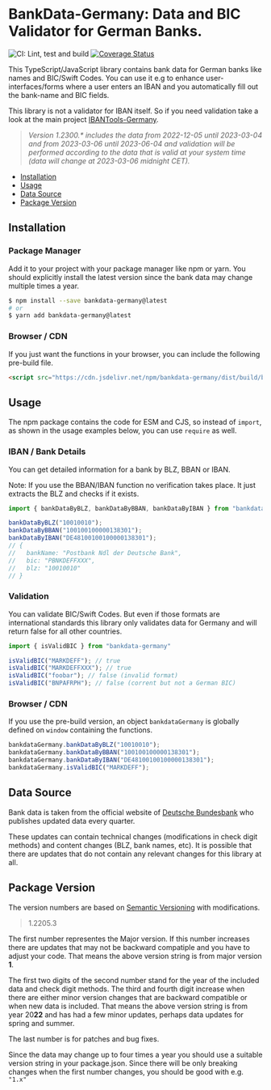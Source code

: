 # BankData-Germany: Data and BIC Validator for German Banks.

![CI: Lint, test and build](https://github.com/baumerdev/bankdata-germany/workflows/Lint,%20test%20and%20build/badge.svg?branch=main)
[![Coverage Status](https://coveralls.io/repos/github/baumerdev/bankdata-germany/badge.svg?branch=main)](https://coveralls.io/github/baumerdev/bankdata-germany?branch=main)

This TypeScript/JavaScript library contains bank data for German banks like
names and BIC/Swift Codes. You can use it e.g to enhance
user-interfaces/forms where a user enters an IBAN and you automatically fill
out the bank-name and BIC fields.

This library is not a validator for IBAN itself. So if you need validation
take a look at the main project [IBANTools-Germany](https://baumerdev.github.io/ibantools-germany/).

> _Version 1.2300.* includes the data from 2022-12-05 until 2023-03-04 and from 2023-03-06 until 2023-06-04 and validation will be performed according to the data that is valid at your system time (data will change at 2023-03-06 midnight CET)._

* [Installation](#installation)
* [Usage](#usage)
* [Data Source](#data-source)
* [Package Version](#package-version)

## Installation

### Package Manager

Add it to your project with your package manager like npm or yarn. You should
explicitly install the latest version since the bank data may change multiple
times a year.

```sh
$ npm install --save bankdata-germany@latest
# or
$ yarn add bankdata-germany@latest
```

### Browser / CDN

If you just want the functions in your browser, you can include the following
pre-build file.

```html
<script src="https://cdn.jsdelivr.net/npm/bankdata-germany/dist/build/browser.js"></script>
```

## Usage

The npm package contains the code for ESM and CJS, so instead of `import`, as
shown in the usage examples below, you can use `require` as well.

### IBAN / Bank Details

You can get detailed information for a bank by BLZ, BBAN or IBAN.

Note: If you use the BBAN/IBAN function no verification takes place. It just
extracts the BLZ and checks if it exists.

```javascript
import { bankDataByBLZ, bankDataByBBAN, bankDataByIBAN } from "bankdata-germany"

bankDataByBLZ("10010010");
bankDataByBBAN("100100100000138301");
bankDataByIBAN("DE48100100100000138301");
// {
//   bankName: "Postbank Ndl der Deutsche Bank",
//   bic: "PBNKDEFFXXX",
//   blz: "10010010"
// }
```

### Validation

You can validate BIC/Swift Codes. But even if those formats are international
standards this library only validates data for Germany and will return false
for all other countries.

```javascript
import { isValidBIC } from "bankdata-germany"

isValidBIC("MARKDEFF"); // true
isValidBIC("MARKDEFFXXX"); // true
isValidBIC("foobar"); // false (invalid format)
isValidBIC("BNPAFRPH"); // false (corrent but not a German BIC)
```

### Browser / CDN

If you use the pre-build version, an object `bankdataGermany` is globally
defined on `window` containing the functions.

```javascript
bankdataGermany.bankDataByBLZ("10010010");
bankdataGermany.bankDataByBBAN("100100100000138301");
bankdataGermany.bankDataByIBAN("DE48100100100000138301");
bankdataGermany.isValidBIC("MARKDEFF");
```

## Data Source

Bank data is taken from the official website of
[Deutsche Bundesbank](https://www.bundesbank.de/en/tasks/payment-systems/services/bank-sort-codes/download-bank-sort-codes-626218)
who publishes updated data every quarter.

These updates can contain technical changes (modifications in check digit
methods) and content changes (BLZ, bank names, etc). It is possible that there
are updates that do not contain any relevant changes for this library at all.

## Package Version

The version numbers are based on [Semantic Versioning](https://semver.org/)
with modifications.

> 1.2205.3

The first number representes the Major version. If this number increases there
are updates that may not be backward compatiple and you have to adjust your
code. That means the above version string is from major version **1**.

The first two digits of the second number stand for the year of the included
data and check digit methods. The third and fourth digit increase when there
are either minor version changes that are backward compatible or when new data
is included. That means the above version string is from year 20**22** and
has had a few minor updates, perhaps data updates for spring and summer.

The last number is for patches and bug fixes.

Since the data may change up to four times a year you should use a suitable
version string in your package.json. Since there will be only breaking changes
when the first number changes, you should be good with e.g. `"1.x"`
